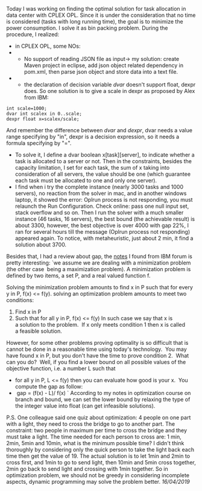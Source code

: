 Today I was working on finding the optimal solution for task allocation in data center with CPLEX OPL. Since it is under the consideration that no time is considered (tasks with long running time), the goal is to minimize the power consumption. I solve it as bin packing problem. During the procedure, I realized:
- in CPLEX OPL, some NOs: 
- - No support of reading JSON file as input-> my solution: create Maven project in eclipse, add json object related dependency in pom.xml, then parse json object and store data into a text file.
- - the declaration of decision variable *dvar* doesn't support float, dexpr does. So one solution is to give a scale in dexpr as proposed by Alex from IBM:

```
int scale=1000;
dvar int scalex in 0..scale;
dexpr float x=scalex/scale;
```
And remember the difference between *dvar* and *dexpr*, dvar needs a value range specifying by "in", dexpr is a decision expression, so it needs a formula specifying by "=".
- To solve it, I define a dvar boolean x[task][server], to indicate whether a task is allocated to a server or not. Then in the constraints, besides the capacity limitation, I set for each task, the sum of x taking into consideration of all servers, the value should be one (which guarantee each task must be allocated to one and only one server).
- I find when i try the complete instance (nearly 3000 tasks and 1000 servers), no reaction from the solver in mac, and in another windows laptop, it showed the error: Oplrun process is not responding, you must relaunch the Run Configuration. Check online: pass one null input set, stack overflow and so on. Then I run the solver with a much smaller instance (46 tasks, 16 servers), the best bound (the achievable result) is about 3300, however, the best objective is over 4000 with gap 22%, I ran for several hours till the message (Oplrun process not responding) appeared again. To notice, with metaheuristic, just about 2 min, it find a solution about 3700.

Besides that, I had a review about gap, the [notes](https://www.ibm.com/developerworks/community/blogs/jfp/entry/what_is_the_gap3?lang=en "notes") I found from IBM forum is pretty interesting:
`we assume we are dealing with a minimization problem (the other case  being a maximization problem). A minimization problem is defined by two items, a set P, and a real valued function f.

Solving the minimization problem amounts to find x in P such that for every y in P, f(x) <= f(y). solving an optimization problem amounts to meet two conditions:
1. Find x in P
2. Such that for all y in P, f(x) <= f(y)
In such case we say that x is a solution to the problem.  If x only meets condition 1 then x is called a feasible solution.

However, for some other problems proving optimality is so difficult that is cannot be done in a reasonable time using today's technology.  You may have found x in P, but you don't have the time to prove condition 2.  What can you do?  Well, if you find a lower bound on all possible values of the objective function, i.e. a number L such that  
* for all y in P, L <= f(y)
then you can evaluate how good is your x.  You compute the gap as follow:
*  gap = (f(x) - L)/ f(x)
`
According to my notes in optimization course on branch and bound, we can set the lower bound by relaxing the type of the integer value into float (can get infeasible solutions).

P.S. One colleague said one quiz about optimization: 4 people on one part with a light, they need to cross the bridge to go to another part. The constraint: two people in maximum per time to cross the bridge and they must take a light. The time needed for each person to cross are: 1 min, 2min, 5min and 10min, what is the minimum possible time?
I didn't think thoroughly by considering only the quick person to take the light back each time then get the value of 19. The actual solution is to let 1min and 2min to cross first, and 1min to go to send light, then 10min and 5min cross together, 2min go back to send light and crossing with 1min together. So in optimization problem, we should not be greedy in considering incomplete aspects, dynamic programming may solve the problem better.
*16/04/2019*
